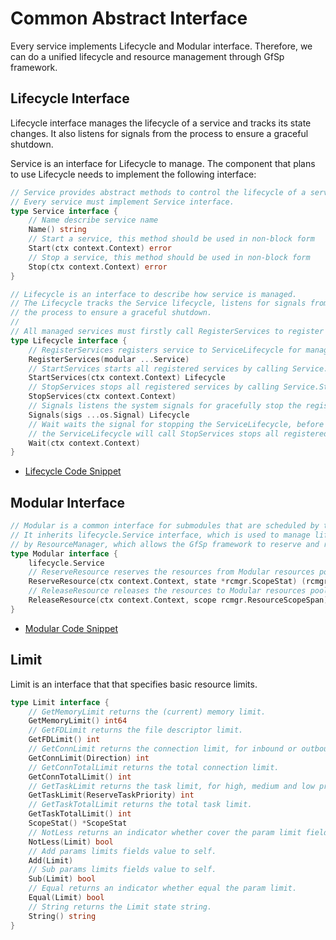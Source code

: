 # Common Abstract Interface

Every service implements Lifecycle and Modular interface. Therefore, we can do a unified lifecycle and resource management through GfSp framework.

## Lifecycle Interface

Lifecycle interface manages the lifecycle of a service and tracks its state changes. It also listens for signals from the process to ensure a graceful shutdown.

Service is an interface for Lifecycle to manage. The component that plans to use Lifecycle needs to implement the following interface:

```go
// Service provides abstract methods to control the lifecycle of a service
// Every service must implement Service interface.
type Service interface {
    // Name describe service name
    Name() string
    // Start a service, this method should be used in non-block form
    Start(ctx context.Context) error
    // Stop a service, this method should be used in non-block form
    Stop(ctx context.Context) error
}

// Lifecycle is an interface to describe how service is managed.
// The Lifecycle tracks the Service lifecycle, listens for signals from
// the process to ensure a graceful shutdown.
//
// All managed services must firstly call RegisterServices to register with Lifecycle.
type Lifecycle interface {
    // RegisterServices registers service to ServiceLifecycle for managing.
    RegisterServices(modular ...Service)
    // StartServices starts all registered services by calling Service.Start method.
    StartServices(ctx context.Context) Lifecycle
    // StopServices stops all registered services by calling Service.Stop method.
    StopServices(ctx context.Context)
    // Signals listens the system signals for gracefully stop the registered services.
    Signals(sigs ...os.Signal) Lifecycle
    // Wait waits the signal for stopping the ServiceLifecycle, before stopping
    // the ServiceLifecycle will call StopServices stops all registered services.
    Wait(ctx context.Context)
}
```

- [Lifecycle Code Snippet](https://github.com/zkMeLabs/mechain-storage-provider/blob/master/core/lifecycle/lifecycle.go)

## Modular Interface

```go
// Modular is a common interface for submodules that are scheduled by the GfSp framework.
// It inherits lifecycle.Service interface, which is used to manage lifecycle of services. Additionally, Modular is managed
// by ResourceManager, which allows the GfSp framework to reserve and release resources from the Modular resource pool.
type Modular interface {
    lifecycle.Service
    // ReserveResource reserves the resources from Modular resources pool.
    ReserveResource(ctx context.Context, state *rcmgr.ScopeStat) (rcmgr.ResourceScopeSpan, error)
    // ReleaseResource releases the resources to Modular resources pool.
    ReleaseResource(ctx context.Context, scope rcmgr.ResourceScopeSpan)
}
```

- [Modular Code Snippet](https://github.com/zkMeLabs/mechain-storage-provider/blob/master/core/module/modular.go)

## Limit

Limit is an interface that that specifies basic resource limits.

```go
type Limit interface {
    // GetMemoryLimit returns the (current) memory limit.
    GetMemoryLimit() int64
    // GetFDLimit returns the file descriptor limit.
    GetFDLimit() int
    // GetConnLimit returns the connection limit, for inbound or outbound connections.
    GetConnLimit(Direction) int
    // GetConnTotalLimit returns the total connection limit.
    GetConnTotalLimit() int
    // GetTaskLimit returns the task limit, for high, medium and low priority tasks.
    GetTaskLimit(ReserveTaskPriority) int
    // GetTaskTotalLimit returns the total task limit.
    GetTaskTotalLimit() int
    ScopeStat() *ScopeStat
    // NotLess returns an indicator whether cover the param limit fields.
    NotLess(Limit) bool
    // Add params limits fields value to self.
    Add(Limit)
    // Sub params limits fields value to self.
    Sub(Limit) bool
    // Equal returns an indicator whether equal the param limit.
    Equal(Limit) bool
    // String returns the Limit state string.
    String() string
}
```
